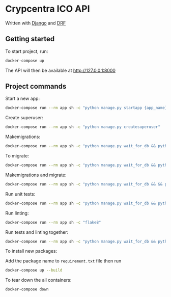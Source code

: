 # Crypcentra ICO API

Written with [Django](https://www.djangoproject.com/) and [DRF](https://www.django-rest-framework.org/)

## Getting started

To start project, run:

```bash
docker-compose up
```

The API will then be available at http://127.0.0.1:8000

## Project commands

Start a new app:

```bash
docker-compose run --rm app sh -c "python manage.py startapp {app_name}"
```

Create superuser:

```bash
docker-compose run --rm app sh -c "python manage.py createsuperuser"
```

Makemigrations:

```bash
docker-compose run --rm app sh -c "python manage.py wait_for_db && python manage.py makemigrations"
```

To migrate:

```bash
docker-compose run --rm app sh -c "python manage.py wait_for_db && python manage.py migrate"
```

Makemigrations and migrate:

```bash
docker-compose run --rm app sh -c "python manage.py wait_for_db && && python manage.py makemigrations &&python manage.py migrate"
```

Run unit tests:

```bash
docker-compose run --rm app sh -c "python manage.py wait_for_db && python manage.py test"
```

Run linting:

```bash
docker-compose run --rm app sh -c "flake8"
```

Run tests and linting together:

```bash
docker-compose run --rm app sh -c "python manage.py wait_for_db && python manage.py test && flake8"
```

To install new packages:

Add the package name to  ```requirement.txt``` file
then run 

```bash
docker-compose up --build
```

To tear down the all containers:

```bash
docker-compose down
```

<!-- pytest --ds=app.settings -->
<!-- 
 -v -p no:warnings --ds=app.settings" -->